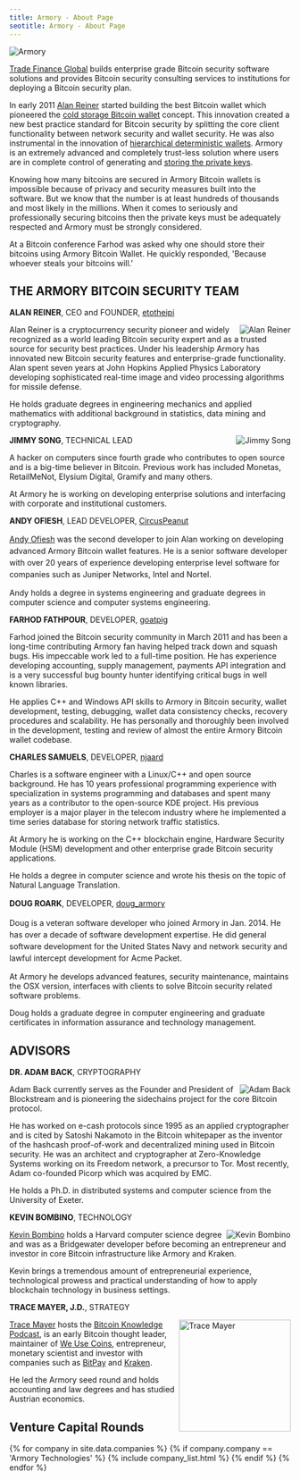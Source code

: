 ```yaml
---
title: Armory - About Page
seotitle: Armory - About Page
---
```


<img src="/images/armory.png" alt="Armory" align="center">
<p><a title="Trade Finance Global" href="http://www.bitcoinarmory.com" target="_blank">Trade Finance Global</a> builds enterprise grade Bitcoin security software solutions and provides Bitcoin security consulting services to institutions for deploying a Bitcoin security plan.</p>
<p>In early 2011 <a href="/alan-reiner-bitcoin-security-expert/">Alan Reiner</a> started building the best Bitcoin wallet which pioneered the <a href="/bitcoin-cold-storage-guide/">cold storage Bitcoin wallet</a> concept. This innovation created a new best practice standard for Bitcoin security by splitting the core client functionality between network security and wallet security. He was also instrumental in the innovation of <a title="hierarchical deterministic wallets" href="https://github.com/bitcoin/bips/blob/master/bip-0032.mediawiki" target="_blank">hierarchical deterministic wallets</a>. Armory is an extremely advanced and completely trust-less solution where users are in complete control of generating and <a href="/amazing-math-bitcoin-private-keys/">storing the private keys</a>.</p>
<p>Knowing how many bitcoins are secured in Armory Bitcoin wallets is impossible because of privacy and security measures built into the software. But we know that the number is at least hundreds of thousands and most likely in the millions. When it comes to seriously and professionally securing bitcoins then the private keys must be adequately respected and Armory must be strongly considered.</p>
<p>At a Bitcoin conference Farhod was asked why one should store their bitcoins using Armory Bitcoin Wallet. He quickly responded, 'Because whoever steals your bitcoins will.'</p>

## THE ARMORY BITCOIN SECURITY TEAM

<p><strong>ALAN REINER</strong>, CEO and FOUNDER, <a title="etotheipi" href="https://bitcointalk.org/index.php?action=profile;u=31239" target="_blank">etotheipi</a></p>

<p><img src="/images/alan-reiner.png" alt="Alan Reiner" align="right">Alan Reiner is a cryptocurrency security pioneer and widely recognized as a world leading Bitcoin security expert and as a trusted source for security best practices. Under his leadership Armory has innovated new Bitcoin security features and enterprise-grade functionality. Alan spent seven years at John Hopkins Applied Physics Laboratory developing sophisticated real-time image and video processing algorithms for missile defense.</p>
<p>He holds graduate degrees in engineering mechanics and applied mathematics with additional background in statistics, data mining and cryptography.</p>
<p>
<img src="/images/jimmy-song.png" alt="Jimmy Song" align="right"><strong>JIMMY SONG</strong>, TECHNICAL LEAD</p>
<p>A hacker on computers since fourth grade who contributes to open source and is a big-time believer in Bitcoin. Previous work has included Monetas, RetailMeNot, Elysium Digital, Gramify and many others.
<p>At Armory he is working on developing enterprise solutions and interfacing with corporate and institutional customers.
<p><strong>ANDY OFIESH</strong>, LEAD DEVELOPER, <a title="CircusPeanut" href="https://bitcointalk.org/index.php?action=profile;u=117383" target="_blank">CircusPeanut</a></p>
<p><span style="line-height: 1.5;"><a href="/andy-ofiesh-bitcoin-security-expert/">Andy Ofiesh</a> was the second developer to join Alan working on developing advanced Armory Bitcoin wallet features. He is a senior software developer with over 20 years of experience developing enterprise level software for companies such as Juniper Networks, Intel and Nortel.</span></p>
<p>Andy holds a degree in systems engineering and graduate degrees in computer science and computer systems engineering.</p>
<p><strong>FARHOD FATHPOUR</strong>, DEVELOPER, <a title="goatpig" href="https://bitcointalk.org/index.php?action=profile;u=7811" target="_blank">goatpig</a></p>
<p>Farhod joined the Bitcoin security community in March 2011 and has been a long-time contributing Armory fan having helped track down and squash bugs. His impeccable work led to a full-time position. He has experience developing accounting, supply management, payments API integration and is a very successful bug bounty hunter identifying critical bugs in well known libraries.</p>
<p>He applies C++ and Windows API skills to Armory in Bitcoin security, wallet development, testing, debugging, wallet data consistency checks, recovery procedures and scalability. He has personally and thoroughly been involved in the development, testing and review of almost the entire Armory Bitcoin wallet codebase.</p>
<p><strong>CHARLES SAMUELS</strong>, DEVELOPER, <a href="https://bitcointalk.org/index.php?action=profile;u=216868" target="_blank">njaard</a></p>
<p>Charles is a software engineer with a Linux/C++ and open source background. He has 10 years professional programming experience with specialization in systems programming and databases and spent many years as a contributor to the open-source KDE project. His previous employer is a major player in the telecom industry where he implemented a time series database for storing network traffic statistics.</p>
<p>At Armory he is working on the C++ blockchain engine, Hardware Security Module (HSM) development and other enterprise grade Bitcoin security applications.</p>
<p>He holds a degree in computer science and wrote his thesis on the topic of Natural Language Translation.</p>
<p><span style="line-height: 1.5;"><strong>DOUG ROARK</strong>, DEVELOPER, <a title="doug_armory" href="https://bitcointalk.org/index.php?action=profile;u=252824" target="_blank">doug_armory</a></span></p>
<p><span style="line-height: 1.5;">Doug is a veteran software developer who joined Armory in Jan. 2014. He has over a decade of software development expertise. He did general software development for the United States Navy and network security and lawful intercept development for Acme Packet.</span></p>
<p>At Armory he develops advanced features, security maintenance, maintains the OSX version, interfaces with clients to solve Bitcoin security related software problems.</p>
<p>Doug holds a graduate degree in computer engineering and graduate certificates in information assurance and technology management.</p>

<h2>ADVISORS</h2>

<p><strong>DR. ADAM BACK</strong>, CRYPTOGRAPHY
<p><img src="/images/adam-back.png" alt="Adam Back" align="right">Adam Back currently serves as the Founder and President of Blockstream and is pioneering the sidechains project for the core Bitcoin protocol.</p>
<p>He has worked on e-cash protocols since 1995 as an applied cryptographer and is cited by Satoshi Nakamoto in the Bitcoin whitepaper as the inventor of the hashcash proof-of-work and decentralized mining used in Bitcoin security. He was an architect and cryptographer at Zero-Knowledge Systems working on its Freedom network, a precursor to Tor. Most recently, Adam co-founded Picorp which was acquired by EMC.</p>
<p>He holds a Ph.D. in distributed systems and computer science from the University of Exeter.</p>
<strong>KEVIN BOMBINO</strong>, TECHNOLOGY</p>
<p><img src="/images/kevin-bombino.png" alt="Kevin Bombino" align="right"><a title="Kevin Bombino" href="http://bombino.org/" target="_blank">Kevin Bombino</a> holds a Harvard computer science degree and was as a Bridgewater developer before becoming an entrepreneur and investor in core Bitcoin infrastructure like Armory and Kraken.</span></p>
<p>Kevin brings a tremendous amount of entrepreneurial experience, technological prowess and practical understanding of how to apply blockchain technology in business settings.</p>
<strong>TRACE MAYER, J.D.</strong>, STRATEGY
<p><img src="/images/trace-mayer.png" alt="Trace Mayer" align="right" height="200" width="200"><a title="Trace Mayer" href="http://www.tracemayer.net" target="_blank">Trace Mayer</a> hosts the <a title="Bitcoin Knowledge Podcast" href="http://www.bitcoin.kn" target="_blank">Bitcoin Knowledge Podcast</a>, is an early Bitcoin thought leader, maintainer of <a title="We Use Coins" href="https://www.weusecoins.com" target="_blank">We Use Coins</a>, entrepreneur, monetary scientist and investor with companies such as <a title="bitpay" href="http://www.bitpay.com" target="_blank">BitPay</a> and <a title="Kraken" href="http://www.kraken.com" target="_blank">Kraken</a>.</p>
<p>He led the Armory seed round and holds accounting and law degrees and has studied Austrian economics.

<h2>Venture Capital Rounds</h2>

{% for company in site.data.companies %}
{% if company.company == 'Armory Technologies' %}
{% include company_list.html %}
{% endif %}
{% endfor %}
